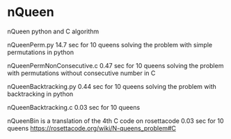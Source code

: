 # nQueen
nQueen python and C algorithm 

nQueenPerm.py 14.7 sec for 10 queens
solving the problem with simple permutations in python

nQueenPermNonConsecutive.c 0.47 sec for 10 queens
solving the problem with  permutations without consecutive number in C

nQueenBacktracking.py 0.44 sec for 10 queens
solving the problem with backtracking in python

nQueenBacktracking.c 0.03 sec for 10 queens

nQueenBin is a translation of the 4th C code on rosettacode
0.03 sec for 10 queens
https://rosettacode.org/wiki/N-queens_problem#C

